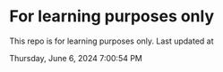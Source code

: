 # For learning purposes only
This repo is for learning purposes only.
Last updated at

Thursday, June 6, 2024 7:00:54 PM

